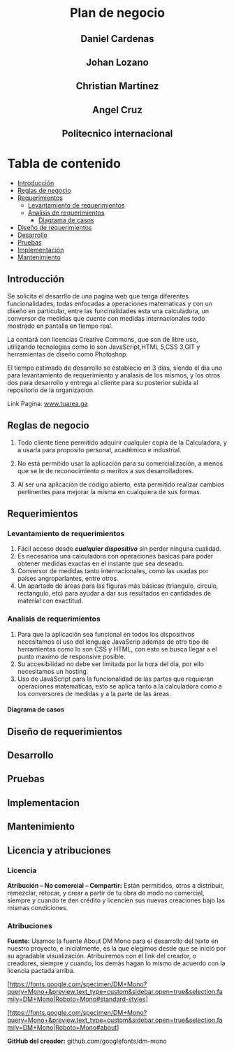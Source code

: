 # <center> Plan de negocio</center>

## <center> Daniel Cardenas </center>

## <center>Johan Lozano </center>

## <center> Christian Martinez </center>

## <center> Angel Cruz </center>

## <center> Politecnico internacional</center>

# Tabla de contenido
  - [Introducción](#introduccion)
  - [Reglas de negocio](#reglas-de-negocio)
  - [Requerimientos](#requerimientos)
    - [Levantamiento de requerimientos](#levantamiento-de-requerimientos)
    - [Analisis de requerimientos](#analisis-de-requerimientos)
      - [Diagrama de casos](#diagrama-de-casos)
  - [Diseño de requerimientos](#diseño-de-requerimientos)
  - [Desarrollo](#desarrollo)
  - [Pruebas](#pruebas)
  - [Implementación](#implementacion)
  - [Mantenimiento](#mantenimiento)
 

## Introducción
Se solicita el desarrllo de una pagina web que tenga diferentes funcionalidades, todas enfocadas a operaciones matematicas y con un diseño en particular, entre las funcinalidades esta una calculadora, un conversor de medidas que cuente con medidas internacionales todo mostrado en pantalla en tiempo real. 

La contará con licencias Creative Commons, que son de libre uso, utilizando tecnologias como lo son JavaScript,HTML 5,CSS 3,GIT y herramientas de diseño como Photoshop.

El tiempo estimado de desarrollo se establecio en 3 dias, siendo el dia uno para levantamiento de requerimiento y analasis de los mismos, y los otros dos para desarrollo y entrega al cliente para su posterior subida al repositorio de la organizacion.

Link Pagina: www.tuarea.ga

## Reglas de negocio
1. Todo cliente tiene permitido adquirir cualquier copia de la Calculadora, y a usarla para proposito personal, académico e industrial.

2. No está permitido usar la aplicación para su comercialización, a menos que se le de reconocimiento o meritos a sus desarrolladores.

3. Al ser una aplicación de código abierto, esta permitido realizar cambios pertinentes para mejorar la misma en cualquiera de sus formas.


## Requerimientos
### Levantamiento de requerimientos
  1. Fácil acceso desde <strong>*cualquier dispositivo*</strong> sin perder ninguna cualidad.
  2. Es necesarioa una calculadora con operaciones basicas para poder obtener medidas exactas en el instante que sea deseado. 
  3. Conversor de medidas tanto internacionales, como las usadas por países angroparlantes, entre otros.
  4. Un apartado de áreas para las figuras más básicas (triangulo, circulo, rectangulo, etc) para ayudar a dar sus resultados en cantidades de material con exactitud.
  
### Analisis de requerimientos
  1. Para que la aplicación sea funcional en todos los dispositivos necesitamos el uso del lenguaje JavaScrip ademas de otro tipo de herramientas como lo son CSS y   HTML, con esto se busca llegar a el punto maximo de responsive posible.
  2. Su accesibilidad no debe ser limitada por la hora del dia, por ello necesitamos un hosting.
  3. Uso de JavaScript para la funcionalidad de las partes que requieran operaciones matematicas, esto se aplica tanto a la calculadora como a los conversores de medidas y a la parte de las áreas.
#### Diagrama de casos
## Diseño de requerimientos
## Desarrollo
## Pruebas
## Implementacion
## Mantenimiento
## Licencia y atribuciones
### Licencia
   <strong> Atribución – No comercial – Compartir:</strong> Están permitidos, otros a distribuir, remezclar, retocar, y crear a partir de tu obra de modo no comercial, siempre y cuando te den crédito y licencien sus nuevas creaciones bajo las mismas condiciones.
### Atribuciones
<strong>Fuente:</strong> Usamos la fuente About DM Mono para el desarrollo del texto en nuestro proyecto, e inicialmente, es la que elegimos desde que se inició por su agradable visualización.
Atribuiremos con el link del creador, o creadores, siempre y cuando, los demás hagan lo mismo de acuerdo con la licencia pactada arriba.

[https://fonts.google.com/specimen/DM+Mono?query=Mono+&preview.text_type=custom&sidebar.open=true&selection.family=DM+Mono|Roboto+Mono#standard-styles]

[https://fonts.google.com/specimen/DM+Mono?query=Mono+&preview.text_type=custom&sidebar.open=true&selection.family=DM+Mono|Roboto+Mono#about]

<strong>GitHub del creador:</strong> github.com/googlefonts/dm-mono
   


